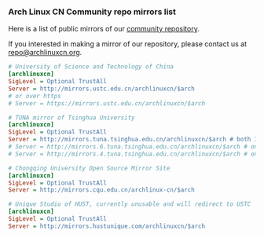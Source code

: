 ### Arch Linux CN Community repo mirrors list

Here is a list of public mirrors of our [community repository](https://github.com/archlinuxcn/repo).

If you interested in making a mirror of our repository, please contact us at repo@archlinuxcn.org.

```ini
# University of Science and Technology of China
[archlinuxcn]
SigLevel = Optional TrustAll
Server = http://mirrors.ustc.edu.cn/archlinuxcn/$arch
# or over https
# Server = https://mirrors.ustc.edu.cn/archlinuxcn/$arch
```

```ini
# TUNA mirror of Tsinghua University
[archlinuxcn]
SigLevel = Optional TrustAll
Server = http://mirrors.tuna.tsinghua.edu.cn/archlinuxcn/$arch # both IPv4 & IPv6
# Server = http://mirrors.6.tuna.tsinghua.edu.cn/archlinuxcn/$arch # only IPv6
# Server = http://mirrors.4.tuna.tsinghua.edu.cn/archlinuxcn/$arch # only IPv4
```

```ini
# Chongqing University Open Source Mirror Site
[archlinuxcn]
SigLevel = Optional TrustAll
Server = http://mirrors.cqu.edu.cn/archlinux-cn/$arch
```

```ini
# Unique Studio of HUST, currently unusable and will redirect to USTC
[archlinuxcn]
SigLevel = Optional TrustAll
Server = http://mirrors.hustunique.com/archlinuxcn/$arch
```

